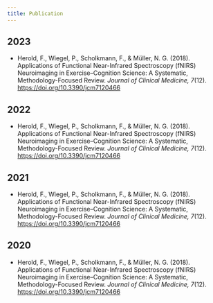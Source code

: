 ```yaml
---
title: Publication
---
```


## 2023
- Herold, F., Wiegel, P., Scholkmann, F., & Müller, N. G. (2018). Applications of Functional Near-Infrared Spectroscopy 
(fNIRS) Neuroimaging in Exercise–Cognition Science: A Systematic, Methodology-Focused Review. _Journal of Clinical 
Medicine, 7_(12). https://doi.org/10.3390/jcm7120466

## 2022
- Herold, F., Wiegel, P., Scholkmann, F., & Müller, N. G. (2018). Applications of Functional Near-Infrared Spectroscopy 
(fNIRS) Neuroimaging in Exercise–Cognition Science: A Systematic, Methodology-Focused Review. _Journal of Clinical 
Medicine, 7_(12). https://doi.org/10.3390/jcm7120466

## 2021
- Herold, F., Wiegel, P., Scholkmann, F., & Müller, N. G. (2018). Applications of Functional Near-Infrared Spectroscopy 
(fNIRS) Neuroimaging in Exercise–Cognition Science: A Systematic, Methodology-Focused Review. _Journal of Clinical 
Medicine, 7_(12). https://doi.org/10.3390/jcm7120466

## 2020
- Herold, F., Wiegel, P., Scholkmann, F., & Müller, N. G. (2018). Applications of Functional Near-Infrared Spectroscopy 
(fNIRS) Neuroimaging in Exercise–Cognition Science: A Systematic, Methodology-Focused Review. _Journal of Clinical 
Medicine, 7_(12). https://doi.org/10.3390/jcm7120466